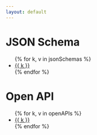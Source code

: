 ```yaml
---
layout: default
---
```


# JSON Schema
<ul>
 {% for k, v in jsonSchemas %} <li><a href="jsonschema/{{ v }}">{{ k }}</a></li> {% endfor %} 
</ul>

# Open API
<ul>
 {% for k, v in openAPIs %} <li><a href="openapi/{{ v }}">{{ k }}</a></li> {% endfor %} 
</ul>